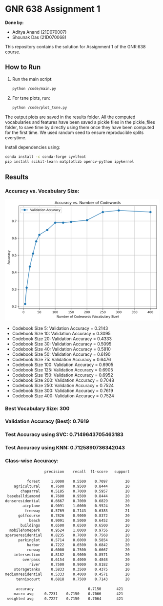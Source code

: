 # GNR 638 Assignment 1

**Done by:**

- Aditya Anand (21D070007)
- Shounak Das (21D070068)


This repository contains the solution for Assignment 1 of the GNR 638 course.

## How to Run

1. Run the main script:
   ```bash
   python /code/main.py
   ```
2. For tsne plots, run:
   ```bash
   python /code/plot_tsne.py
   ```
The output plots are saved in the results folder.
All the computed vocabularies and features have been saved a pickle files in the pickle_files folder, to save time by directly using them once they have been computed for the first time.
We used random seed to ensure reproducible splits everytime.

Install dependencies using:

```bash
conda install -c conda-forge cyvlfeat
pip install scikit-learn matplotlib opencv-python ipykernel
```

## Results

### Accuracy vs. Vocabulary Size:

![Accuracy vs Vocabulary Size Plot](results/accuracy_vs_codewords.png)

- Codebook Size 5: Validation Accuracy = 0.2143
- Codebook Size 10: Validation Accuracy = 0.3095
- Codebook Size 20: Validation Accuracy = 0.4333
- Codebook Size 30: Validation Accuracy = 0.5095
- Codebook Size 40: Validation Accuracy = 0.5810
- Codebook Size 50: Validation Accuracy = 0.6190
- Codebook Size 75: Validation Accuracy = 0.6476
- Codebook Size 100: Validation Accuracy = 0.6905
- Codebook Size 125: Validation Accuracy = 0.6905
- Codebook Size 150: Validation Accuracy = 0.6952
- Codebook Size 200: Validation Accuracy = 0.7048
- Codebook Size 250: Validation Accuracy = 0.7524
- Codebook Size 300: Validation Accuracy = 0.7619
- Codebook Size 400: Validation Accuracy = 0.7524

 ###  Best Vocabulary Size: 300
 ###  Validation Accuracy (Best): 0.7619
 ###  Test Accuracy using SVC: 0.7149643705463183
 ###  Test Accuracy using KNN: 0.7125890736342043

  ### Class-wise Accuracy:
                      precision    recall  f1-score   support
   
              forest     1.0000    0.5500    0.7097        20
        agricultural     0.7600    0.9500    0.8444        20
           chaparral     0.5185    0.7000    0.5957        20
     baseballdiamond     0.7600    0.9500    0.8444        20
    denseresidential     0.6667    0.7000    0.6829        20
            airplane     0.9091    1.0000    0.9524        20
             freeway     0.5769    0.7143    0.6383        21
          golfcourse     0.7826    0.9000    0.8372        20
               beach     0.9091    0.5000    0.6452        20
           buildings     0.6500    0.6500    0.6500        20
      mobilehomepark     0.9524    1.0000    0.9756        20
    sparseresidential    0.8235    0.7000    0.7568        20
          parkinglot     0.5714    0.6000    0.5854        20
              harbor     0.7222    0.6500    0.6842        20
              runway     0.6000    0.7500    0.6667        20
        intersection     0.8182    0.9000    0.8571        20
            overpass     0.6154    0.4000    0.4848        20
               river     0.7500    0.9000    0.8182        20
        storagetanks     0.5833    0.3500    0.4375        20
    mediumresidential    0.5333    0.4000    0.4571        20
         tenniscourt     0.6818    0.7500    0.7143        20

         accuracy                         0.7150       421
        macro avg     0.7231    0.7150    0.7066       421
     weighted avg     0.7227    0.7150    0.7064       421



